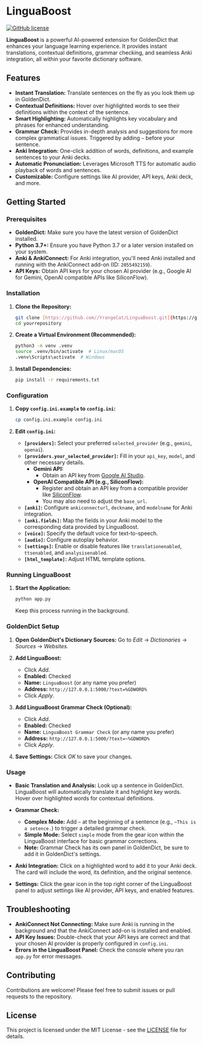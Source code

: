 # LinguaBoost

[![GitHub license](https://img.shields.io/badge/license-MIT-blue.svg)](https://github.com//YrangeCat/LinguaBoost/blob/main/LICENSE)

**LinguaBoost** is a powerful AI-powered extension for GoldenDict that enhances your language learning experience. It provides instant translations, contextual definitions, grammar checking, and seamless Anki integration, all within your favorite dictionary software.

## Features

*   **Instant Translation:** Translate sentences on the fly as you look them up in GoldenDict.
*   **Contextual Definitions:** Hover over highlighted words to see their definitions within the context of the sentence.
*   **Smart Highlighting:** Automatically highlights key vocabulary and phrases for enhanced understanding.
*   **Grammar Check:**  Provides in-depth analysis and suggestions for more complex grammatical issues. Triggered by adding `~` before your sentence.
*   **Anki Integration:** One-click addition of words, definitions, and example sentences to your Anki decks.
*   **Automatic Pronunciation:** Leverages Microsoft TTS for automatic audio playback of words and sentences.
*   **Customizable:** Configure settings like AI provider, API keys, Anki deck, and more.

## Getting Started

### Prerequisites

*   **GoldenDict:**  Make sure you have the latest version of GoldenDict installed.
*   **Python 3.7+:** Ensure you have Python 3.7 or a later version installed on your system.
*   **Anki & AnkiConnect:** For Anki integration, you'll need Anki installed and running with the AnkiConnect add-on (ID: `2055492159`).
*   **API Keys:** Obtain API keys for your chosen AI provider (e.g., Google AI for Gemini, OpenAI compatible APIs like SiliconFlow).

### Installation

1.  **Clone the Repository:**

    ```bash
    git clone [https://github.com//YrangeCat/LinguaBoost.git](https://github.com//YrangeCat/LinguaBoost.git) # Replace with your repository URL
    cd yourrepository
    ```

2.  **Create a Virtual Environment (Recommended):**

    ```bash
    python3 -m venv .venv
    source .venv/bin/activate  # Linux/macOS
    .venv\Scripts\activate  # Windows
    ```

3.  **Install Dependencies:**

    ```bash
    pip install -r requirements.txt
    ```

### Configuration

1.  **Copy `config.ini.example` to `config.ini`:**

    ```bash
    cp config.ini.example config.ini
    ```

2.  **Edit `config.ini`:**
    *   **`[providers]`:** Select your preferred `selected_provider` (e.g., `gemini`, `openai`).
    *   **`[providers.your_selected_provider]`:** Fill in your `api_key`, `model`, and other necessary details.
        *   **Gemini API:**
            *   Obtain an API key from [Google AI Studio](https://ai.google.dev/).
        *   **OpenAI Compatible API (e.g., SiliconFlow):**
            *   Register and obtain an API key from a compatible provider like [SiliconFlow](https://siliconflow.cn/).
            *   You may also need to adjust the `base_url`.
    *   **`[anki]`:** Configure `ankiconnecturl`, `deckname`, and `modelname` for Anki integration.
    *   **`[anki.fields]`:** Map the fields in your Anki model to the corresponding data provided by LinguaBoost.
    *   **`[voice]`:** Specify the default voice for text-to-speech.
    *   **`[audio]`:** Configure autoplay behavior.
    *   **`[settings]`:** Enable or disable features like `translationenabled`, `ttsenabled`, and `analysisenabled`.
    *   **`[html_template]`:** Adjust HTML template options.

### Running LinguaBoost

1.  **Start the Application:**

    ```bash
    python app.py
    ```
    Keep this process running in the background.

### GoldenDict Setup

1.  **Open GoldenDict's Dictionary Sources:** Go to *Edit* -> *Dictionaries* -> *Sources* -> *Websites*.

2.  **Add LinguaBoost:**
    *   Click *Add*.
    *   **Enabled:** Checked
    *   **Name:**  `LinguaBoost` (or any name you prefer)
    *   **Address:** `http://127.0.0.1:5000/?text=%GDWORD%`
    *   Click *Apply*.

3.  **Add LinguaBoost Grammar Check (Optional):**
    *   Click *Add*.
    *   **Enabled:** Checked
    *   **Name:** `LinguaBoost Grammar Check` (or any name you prefer)
    *   **Address:** `http://127.0.0.1:5000/?text=~%GDWORD%`
    *   Click *Apply*.

4.  **Save Settings:** Click *OK* to save your changes.

### Usage

*   **Basic Translation and Analysis:** Look up a sentence in GoldenDict. LinguaBoost will automatically translate it and highlight key words. Hover over highlighted words for contextual definitions.

*   **Grammar Check:**
    *   **Complex Mode:** Add `~` at the beginning of a sentence (e.g., `~This is a setence.`) to trigger a detailed grammar check.
    *   **Simple Mode:** Select `simple` mode from the gear icon within the LinguaBoost interface for basic grammar corrections.
    *   **Note:** Grammar Check has its own panel in GoldenDict, be sure to add it in GoldenDict's settings.

*   **Anki Integration:** Click on a highlighted word to add it to your Anki deck. The card will include the word, its definition, and the original sentence.

*   **Settings:** Click the gear icon in the top right corner of the LinguaBoost panel to adjust settings like AI provider, API keys, and enabled features.

## Troubleshooting

*   **AnkiConnect Not Connecting:** Make sure Anki is running in the background and that the AnkiConnect add-on is installed and enabled.
*   **API Key Issues:** Double-check that your API keys are correct and that your chosen AI provider is properly configured in `config.ini`.
*   **Errors in the LinguaBoost Panel:** Check the console where you ran `app.py` for error messages.

## Contributing

Contributions are welcome! Please feel free to submit issues or pull requests to the repository.

## License

This project is licensed under the MIT License - see the [LICENSE](https://www.google.com/url?sa=E&source=gmail&q=LICENSE) file for details.
